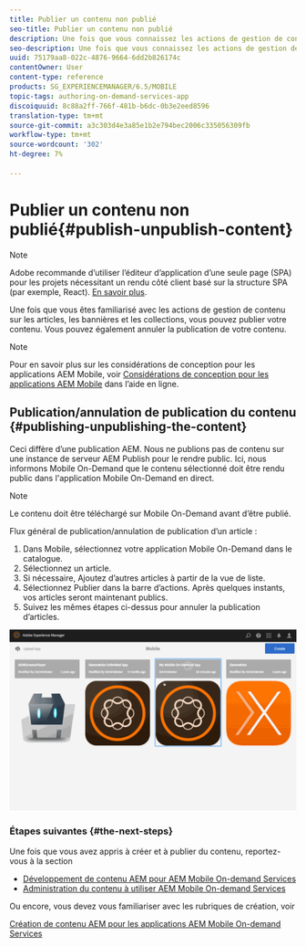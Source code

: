 ```yaml
---
title: Publier un contenu non publié
seo-title: Publier un contenu non publié
description: Une fois que vous connaissez les actions de gestion de contenu sur les articles, bannières et collections, suivez cette page pour savoir comment publier votre contenu. Vous pouvez également annuler la publication de votre contenu.
seo-description: Une fois que vous connaissez les actions de gestion de contenu sur les articles, bannières et collections, suivez cette page pour savoir comment publier votre contenu. Vous pouvez également annuler la publication de votre contenu.
uuid: 75179aa8-022c-4876-9664-6dd2b826174c
contentOwner: User
content-type: reference
products: SG_EXPERIENCEMANAGER/6.5/MOBILE
topic-tags: authoring-on-demand-services-app
discoiquuid: 8c88a2ff-766f-481b-b6dc-0b3e2eed8596
translation-type: tm+mt
source-git-commit: a3c303d4e3a85e1b2e794bec2006c335056309fb
workflow-type: tm+mt
source-wordcount: '302'
ht-degree: 7%

---
```



# Publier un contenu non publié{#publish-unpublish-content}

>[!NOTE]
>
>Adobe recommande d’utiliser l’éditeur d’application d’une seule page (SPA) pour les projets nécessitant un rendu côté client basé sur la structure SPA (par exemple, React). [En savoir plus](/help/sites-developing/spa-overview.md).

Une fois que vous êtes familiarisé avec les actions de gestion de contenu sur les articles, les bannières et les collections, vous pouvez publier votre contenu. Vous pouvez également annuler la publication de votre contenu.

>[!NOTE]
>
>Pour en savoir plus sur les considérations de conception pour les applications AEM Mobile, voir [Considérations de conception pour les applications AEM Mobile](https://helpx.adobe.com/digital-publishing-solution/help/design-app.html) dans l’aide en ligne.

## Publication/annulation de publication du contenu {#publishing-unpublishing-the-content}

Ceci diffère d’une publication AEM. Nous ne publions pas de contenu sur une instance de serveur AEM Publish pour le rendre public. Ici, nous informons Mobile On-Demand que le contenu sélectionné doit être rendu public dans l&#39;application Mobile On-Demand en direct.

>[!NOTE]
>
>Le contenu doit être téléchargé sur Mobile On-Demand avant d’être publié.

Flux général de publication/annulation de publication d’un article :

1. Dans Mobile, sélectionnez votre application Mobile On-Demand dans le catalogue.
1. Sélectionnez un article.
1. Si nécessaire, Ajoutez d’autres articles à partir de la vue de liste.
1. Sélectionnez Publier dans la barre d’actions. Après quelques instants, vos articles seront maintenant publics.
1. Suivez les mêmes étapes ci-dessus pour annuler la publication d’articles.

<!-- FAIL >>[!NOTE]
>
>Generally, you should preflight before publishing. See [Previewing with Preflight](/content/docs/en/aem/6-3/administer/mobile-apps/aem-mobile/previewing-with-preflight-on-demand-services.md) for more details.-->

![chlimage_1-9](assets/chlimage_1-9.gif)

### Étapes suivantes {#the-next-steps}

Une fois que vous avez appris à créer et à publier du contenu, reportez-vous à la section

* [Développement de contenu AEM pour AEM Mobile On-demand Services](/help/mobile/aem-mobile-on-demand.md)
* [Administration du contenu à utiliser AEM Mobile On-demand Services](/help/mobile/aem-mobile.md)

Ou encore, vous devez vous familiariser avec les rubriques de création, voir

[Création de contenu AEM pour les applications AEM Mobile On-demand Services](/help/mobile/mobile-apps-ondemand.md)
